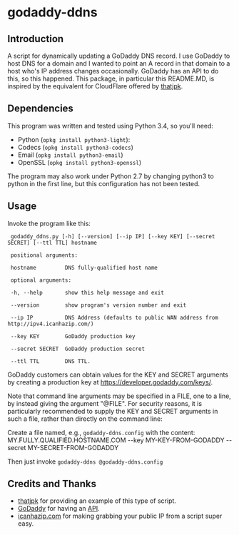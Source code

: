# godaddy-ddns

Introduction
------------
A script for dynamically updating a GoDaddy DNS record. I use GoDaddy to host DNS for a domain and I wanted to point an A record in that domain to a host who's IP address changes occasionally. GoDaddy has an API to do this, so this happened.  This package, in particular this README.MD, is inspired by the equivalent for CloudFlare offered by [thatjpk](https://github.com/thatjpk/cloudflare-ddns).

Dependencies
------------
This program was written and tested using Python 3.4, so you'll need:

 - Python (`opkg install python3-light`):
 - Codecs (`opkg install python3-codecs`)
 - Email (`opkg install python3-email`)
 - OpenSSL (`opkg install python3-openssl`)

The program may also work under Python 2.7 by changing python3 to python in the first line, but this configuration has not
been tested.

Usage
-----
Invoke the program like this:

     godaddy_ddns.py [-h] [--version] [--ip IP] [--key KEY] [--secret SECRET] [--ttl TTL] hostname
     
     positional arguments: 
     
     hostname         DNS fully-qualified host name
     
     optional arguments:
     
     -h, --help       show this help message and exit
     
     --version        show program's version number and exit
     
     --ip IP          DNS Address (defaults to public WAN address from http://ipv4.icanhazip.com/)
     
     --key KEY        GoDaddy production key
     
     --secret SECRET  GoDaddy production secret
     
     --ttl TTL        DNS TTL.

GoDaddy customers can obtain values for the KEY and SECRET arguments by creating a production key at https://developer.godaddy.com/keys/.  

Note that command line arguments may be specified in a FILE, one to a line, by instead giving the argument "@FILE".  For security reasons, it is particularly recommended to supply the 
KEY and SECRET arguments in such a file, rather than directly on the command line:

Create a file named, e.g., `godaddy-ddns.config` with the content:
     MY.FULLY.QUALIFIED.HOSTNAME.COM
     --key
     MY-KEY-FROM-GODADDY
     --secret
     MY-SECRET-FROM-GODADDY

Then just invoke `godaddy-ddns @godaddy-ddns.config`

Credits and Thanks
------------------
 - [thatjpk](https://github.com/thatjpk/cloudflare-ddns) for providing an example of this type of script.
 - [GoDaddy](https://www.godaddy.com/) for having an [API](https://developer.godaddy.com/).
 - [icanhazip.com](http://icanhazip.com/) for making grabbing your public IP
    from a script super easy.
